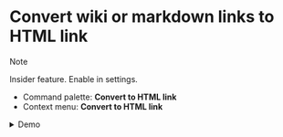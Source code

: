# Convert wiki or markdown links to HTML link

> [!NOTE] 
> Insider feature. Enable in settings.

- Command palette: **Convert to HTML link**
- Context menu: **Convert to HTML link**


<details>
<summary>Demo</summary>

TODO:

</details>